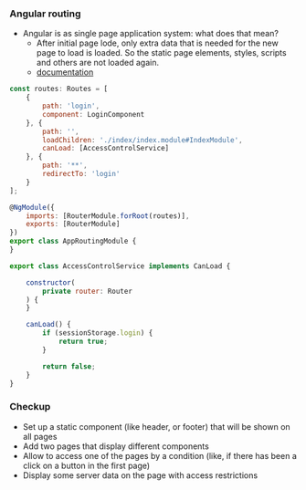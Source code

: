 ### Angular routing
* Angular is as single page application system: what does that mean?
    * After initial page lode, only extra data that is needed for the new page to load is loaded. So the static page elements, styles, scripts and others are not loaded again.
    * [documentation](https://angular.io/guide/router)

```JavaScript
const routes: Routes = [
    {
        path: 'login',
        component: LoginComponent
    }, {
        path: '',
        loadChildren: './index/index.module#IndexModule',
        canLoad: [AccessControlService]
    }, {
        path: '**',
        redirectTo: 'login'
    }
];

@NgModule({
    imports: [RouterModule.forRoot(routes)],
    exports: [RouterModule]
})
export class AppRoutingModule {
}
```

```JavaScript
export class AccessControlService implements CanLoad {

    constructor(
        private router: Router
    ) {
    }

    canLoad() {
        if (sessionStorage.login) {
            return true;
        }

        return false;
    }
}
```

### Checkup
* Set up a static component (like header, or footer) that will be shown on all pages
* Add two pages that display different components
* Allow to access one of the pages by a condition (like, if there has been a click on a button in the first page)
* Display some server data on the page with access restrictions